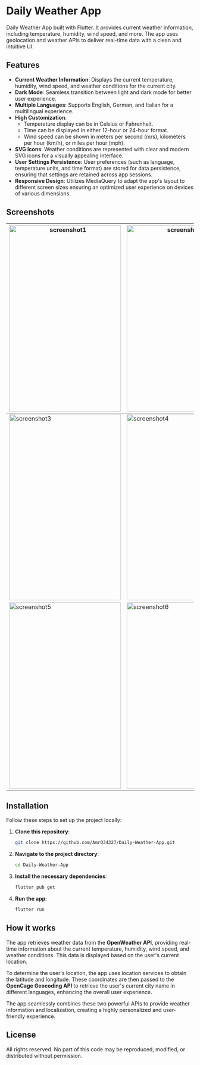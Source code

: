 # Daily Weather App

Daily Weather App built with Flutter. It provides current weather information, including temperature, humidity, wind speed, and more. The app uses geolocation and weather APIs to deliver real-time data with a clean and intuitive UI.

## Features
- **Current Weather Information**: Displays the current temperature, humidity, wind speed, and weather conditions for the current city.
- **Dark Mode**: Seamless transition between light and dark mode for better user experience.
- **Multiple Languages**: Supports English, German, and Italian for a multilingual experience.
- **High Customization**:
  - Temperature display can be in Celsius or Fahrenheit.
  - Time can be displayed in either 12-hour or 24-hour format.
  - Wind speed can be shown in meters per second (m/s), kilometers per hour (km/h), or miles per hour (mph).
- **SVG Icons**: Weather conditions are represented with clear and modern SVG icons for a visually appealing interface.
- **User Settings Persistence**: User preferences (such as language, temperature units, and time format) are stored for data persistence, ensuring that settings are retained across app sessions.
- **Responsive Design**: Utilizes MediaQuery to adapt the app's layout to different screen sizes ensuring an optimized user experience on devices of various dimensions.

## Screenshots
| <img src="https://github.com/user-attachments/assets/2e3be931-0616-463e-b515-7e85dd6a1421" height="500" width="300" alt="screenshot1"> | <img src="https://github.com/user-attachments/assets/042cb832-f172-4b0a-9e86-7d47567f1931" height="500" width="300" alt="screenshot2"> |
|-------------------------------------------------|--------------------------------------------------|
| <img src="https://github.com/user-attachments/assets/44075e95-be67-48b0-a610-9fd97d19f95a" height="500" width="300" alt="screenshot3"> | <img src="https://github.com/user-attachments/assets/7335c9fa-ac61-4cdc-8f31-d2d80f111624" height="500" width="300" alt="screenshot4"> |
| <img src="https://github.com/user-attachments/assets/ef56139d-5301-4dae-aed7-fa5916e15844" height="500" width="300" alt="screenshot5"> | <img src="https://github.com/user-attachments/assets/37298d21-69fb-4fa7-bc4c-8914851d45a9" height="500" width="300" alt="screenshot6"> |

## Installation

Follow these steps to set up the project locally:

1. **Clone this repository**:
    ```bash
    git clone https://github.com/AmrQ34327/Daily-Weather-App.git
    ```

2. **Navigate to the project directory**:
    ```bash
    cd Daily-Weather-App
    ```

3. **Install the necessary dependencies**:
    ```bash
    flutter pub get
    ```

4. **Run the app**:
    ```bash
    flutter run
    ```




## How it works

The app retrieves weather data from the **OpenWeather API**, providing real-time information about the current temperature, humidity, wind speed, and weather conditions. This data is displayed based on the user's current location.

To determine the user's location, the app uses location services to obtain the latitude and longitude. These coordinates are then passed to the **OpenCage Geocoding API** to retrieve the user's current city name in different languages, enhancing the overall user experience.

The app seamlessly combines these two powerful APIs to provide weather information and localization, creating a highly personalized and user-friendly experience.

## License

All rights reserved. No part of this code may be reproduced, modified, or distributed without permission.

